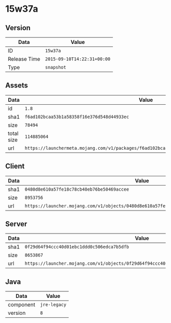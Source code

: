 # 15w37a

## Version

|**Data**        | **Value**                 |
|----------------|-------------------------|
| ID   | ```15w37a```   |
| Release Time   | ```2015-09-10T14:22:31+00:00```   |
| Type   | ```snapshot```   |

## Assets

|**Data**        | **Value**                 |
|----------------|-------------------------|
| id   | ```1.8```   |
| sha1   | ```f6ad102bcaa53b1a58358f16e376d548d44933ec```   |
| size   | ```78494```   |
| total size  | ```114885064```  |
| url       | ```https://launchermeta.mojang.com/v1/packages/f6ad102bcaa53b1a58358f16e376d548d44933ec/1.8.json``` |

## Client

|**Data**        | **Value**                 |
|----------------|-------------------------|
| sha1   | ```0480d8e610a57fe18c78cb40eb76be50469accee```   |
| size   | ```8953756```   |
| url       | ```https://launcher.mojang.com/v1/objects/0480d8e610a57fe18c78cb40eb76be50469accee/client.jar``` |

## Server

|**Data**        | **Value**                 |
|----------------|-------------------------|
| sha1   | ```0f29d64f94ccc40d01ebc1ddd0c506edca7b5dfb```   |
| size   | ```8653867```   |
| url       | ```https://launcher.mojang.com/v1/objects/0f29d64f94ccc40d01ebc1ddd0c506edca7b5dfb/server.jar``` |

## Java

|**Data**        | **Value**                 |
|----------------|-------------------------|
| component   | ```jre-legacy```   |
| version   | ```8```   |